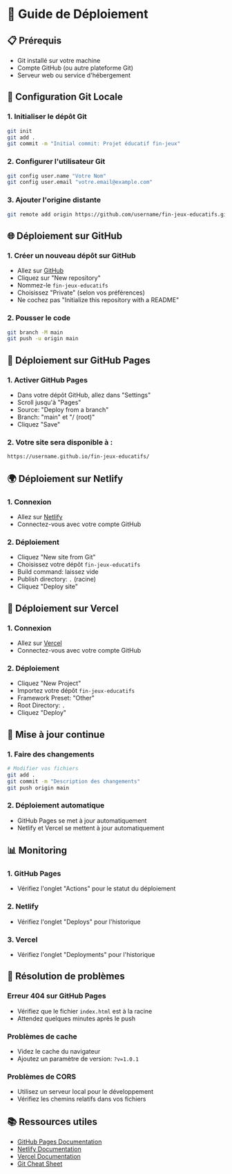 # 🚀 Guide de Déploiement

## 📋 Prérequis

- Git installé sur votre machine
- Compte GitHub (ou autre plateforme Git)
- Serveur web ou service d'hébergement

## 🔧 Configuration Git Locale

### 1. Initialiser le dépôt Git
```bash
git init
git add .
git commit -m "Initial commit: Projet éducatif fin-jeux"
```

### 2. Configurer l'utilisateur Git
```bash
git config user.name "Votre Nom"
git config user.email "votre.email@example.com"
```

### 3. Ajouter l'origine distante
```bash
git remote add origin https://github.com/username/fin-jeux-educatifs.git
```

## 🌐 Déploiement sur GitHub

### 1. Créer un nouveau dépôt sur GitHub
- Allez sur [GitHub](https://github.com)
- Cliquez sur "New repository"
- Nommez-le `fin-jeux-educatifs`
- Choisissez "Private" (selon vos préférences)
- Ne cochez pas "Initialize this repository with a README"

### 2. Pousser le code
```bash
git branch -M main
git push -u origin main
```

## 🎯 Déploiement sur GitHub Pages

### 1. Activer GitHub Pages
- Dans votre dépôt GitHub, allez dans "Settings"
- Scroll jusqu'à "Pages"
- Source: "Deploy from a branch"
- Branch: "main" et "/ (root)"
- Cliquez "Save"

### 2. Votre site sera disponible à :
```
https://username.github.io/fin-jeux-educatifs/
```

## 🌍 Déploiement sur Netlify

### 1. Connexion
- Allez sur [Netlify](https://netlify.com)
- Connectez-vous avec votre compte GitHub

### 2. Déploiement
- Cliquez "New site from Git"
- Choisissez votre dépôt `fin-jeux-educatifs`
- Build command: laissez vide
- Publish directory: `.` (racine)
- Cliquez "Deploy site"

## 📱 Déploiement sur Vercel

### 1. Connexion
- Allez sur [Vercel](https://vercel.com)
- Connectez-vous avec votre compte GitHub

### 2. Déploiement
- Cliquez "New Project"
- Importez votre dépôt `fin-jeux-educatifs`
- Framework Preset: "Other"
- Root Directory: `.`
- Cliquez "Deploy"

## 🔄 Mise à jour continue

### 1. Faire des changements
```bash
# Modifier vos fichiers
git add .
git commit -m "Description des changements"
git push origin main
```

### 2. Déploiement automatique
- GitHub Pages se met à jour automatiquement
- Netlify et Vercel se mettent à jour automatiquement

## 📊 Monitoring

### 1. GitHub Pages
- Vérifiez l'onglet "Actions" pour le statut du déploiement

### 2. Netlify
- Vérifiez l'onglet "Deploys" pour l'historique

### 3. Vercel
- Vérifiez l'onglet "Deployments" pour l'historique

## 🚨 Résolution de problèmes

### Erreur 404 sur GitHub Pages
- Vérifiez que le fichier `index.html` est à la racine
- Attendez quelques minutes après le push

### Problèmes de cache
- Videz le cache du navigateur
- Ajoutez un paramètre de version: `?v=1.0.1`

### Problèmes de CORS
- Utilisez un serveur local pour le développement
- Vérifiez les chemins relatifs dans vos fichiers

## 📚 Ressources utiles

- [GitHub Pages Documentation](https://pages.github.com/)
- [Netlify Documentation](https://docs.netlify.com/)
- [Vercel Documentation](https://vercel.com/docs)
- [Git Cheat Sheet](https://education.github.com/git-cheat-sheet-education.pdf)
